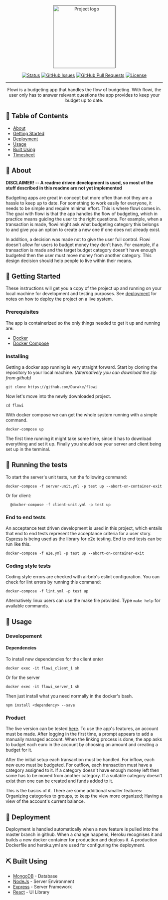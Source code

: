 <p align="center">
  <a href="" rel="noopener">
 <img width=200px height=200px src="https://i.imgur.com/ZVx7qKZ.png" alt="Project logo"></a>
</p>

<div align="center">

  [![Status](https://img.shields.io/badge/status-active-success.svg)]() 
  [![GitHub Issues](https://img.shields.io/github/issues/Darake/flowi.svg)](https://github.com/Darake/flowi/issues)
  [![GitHub Pull Requests](https://img.shields.io/github/issues-pr/Darake/flowi.svg)](https://github.com/Darake/flowi/pulls)
  [![License](https://img.shields.io/badge/license-GPLv3-blue.svg)](/LICENSE)

</div>

---

<p align="center"> Flowi is a budgeting app that handles the flow of budgeting. With flowi, the user only has to answer relevant questions the app provides to keep your budget up to date.
    <br> 
</p>

## 📝 Table of Contents
- [About](#about)
- [Getting Started](#getting_started)
- [Deployment](#deployment)
- [Usage](#usage)
- [Built Using](#built_using)
- [Timesheet](documentation/timesheet.md)

## 🧐 About <a name = "about"></a>
<b>DISCLAIMER! -- A readme driven development is used, so most of the stuff described in this readme are not yet implemented</b>

Budgeting apps are great in concept but more often than not they are a hassle to keep up to date. For something to work easily for everyone, it needs to be simple and require minimal effort. This is where flowi comes in. The goal with flowi is that the app handles the flow of budgeting, which in practice means guiding the user to the right questions. For example, when a transaction is made, flowi might ask what budgeting category this belongs to and give you an option to create a new one if one does not already exist.

In addition, a decision was made not to give the user full control. Flowi doesn't allow for users to budget money they don't have. For example, if a transaction is made and the target budget category doesn't have enough budgeted then the user must move money from another category. This design decision should help people to live within their means.

## 🏁 Getting Started <a name = "getting_started"></a>
These instructions will get you a copy of the project up and running on your local machine for development and testing purposes. See [deployment](#deployment) for notes on how to deploy the project on a live system.

### Prerequisites
The app is containerized so the only things needed to get it up and running are:
* [Docker](https://docs.docker.com/install/)  
* [Docker Compose](https://docs.docker.com/compose/install/)  

### Installing
Getting a docker app running is very straight forward. Start by cloning the repository to your local machine. <i>(Alternatively you can download the zip from github)</i>

```
git clone https://github.com/Darake/flowi
```

Now let's move into the newly downloaded project.

```
cd flowi
```

With docker compose we can get the whole system running with a simple command.

```
docker-compose up
```
The first time running it might take some time, since it has to download everything and set it up. Finally you should see your server and client being set up in the terminal.

## 🔧 Running the tests <a name = "tests"></a>
To start the server's unit tests, run the following command:

```
docker-compose -f server-unit.yml -p test up --abort-on-container-exit
```
Or  for client:

```  @docker-compose -f client-unit.yml -p test up```

### End to end tests

An acceptance test driven development is used in this project, which entails that end to end tests represent the acceptance criteria for a user story. [Cypress](https://www.cypress.io/) is being used as the library for e2e testing. End to end tests can be run like this.
```
docker-compose -f e2e.yml -p test up --abort-on-container-exit
```

### Coding style tests
Coding style errors are checked with airbnb's eslint configuration. You can check for lint errors by running this command:

```
docker-compose -f lint.yml -p test up
```



Alternatively linux users can use the make file provided. Type `make help` for available commands.

## 🎈 Usage <a name="usage"></a>

### Developement  

#### Dependencies

To install new dependencies for the client enter
```
docker exec -it flowi_client_1 sh
```
Or for the server

```
docker exec -it flowi_server_1 sh
```

Then just install what you need normally in the docker's bash.

```
npm install <dependency> --save
```

### Product

The live version can be tested [here](http://flowi.herokuapp.com/). To use the app's features, an account must be made. After logging in the first time, a prompt appears to add a manually managed account. When the linking process is done, the app asks to budget each euro in the account by choosing an amount and creating a budget for it.

After the initial setup each transaction must be handled. For inflow, each new euro must be budgeted. For outflow, each transaction must have a category assigned to it. If a category doesn't have enough money left then some has to be moved from another category. If a suitable category doesn't exist then one can be created and funds added to it.

This is the basics of it. There are some additional smaller features: Organizing categories to groups, to keep the view more organized; Having a view of the account's current balance.

## 🚀 Deployment <a name = "deployment"></a>
Deployment is handled automatically when a new feature is pulled into the master branch in github. When a change happens, Heroku recognises it and builds a new docker container for production and deploys it. A production Dockerfile and heroku.yml are used for configuring the deployment.

## ⛏️ Built Using <a name = "built_using"></a>
- [MongoDB](https://www.mongodb.com/) - Database
- [NodeJs](https://nodejs.org/en/) - Server Environment
- [Express](https://expressjs.com/) - Server Framework
- [React](https://reactjs.org/) - UI Library
